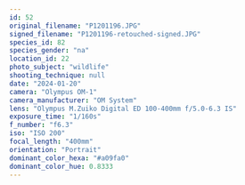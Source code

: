 ```yaml
---
id: 52
original_filename: "P1201196.JPG"
signed_filename: "P1201196-retouched-signed.JPG"
species_id: 82
species_gender: "na"
location_id: 22
photo_subject: "wildlife"
shooting_technique: null
date: "2024-01-20"
camera: "Olympus OM-1"
camera_manufacturer: "OM System"
lens: "Olympus M.Zuiko Digital ED 100-400mm f/5.0-6.3 IS"
exposure_time: "1/160s"
f_number: "f6.3"
iso: "ISO 200"
focal_length: "400mm"
orientation: "Portrait"
dominant_color_hexa: "#a09fa0"
dominant_color_hue: 0.8333
---
```

